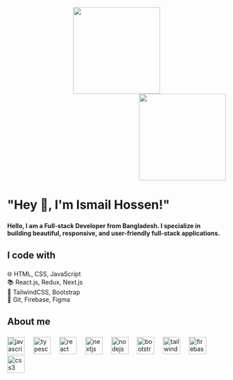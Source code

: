 <div align="center">
  <img height="200" src="https://i.ibb.co.com/SN4SMKf/Navy-Blue-Geometric-Technology-Linked-In-Banner-2.png"  />
</div>
<div align="end">
  <img height="200" src="https://cdn.dribbble.com/users/1162077/screenshots/3848914/programmer.gif"  />
</div>

###

<h1 align="left">"Hey 👋, I'm Ismail Hossen!"</h1>

###

<h4 align="left">Hello, I am a Full-stack Developer from Bangladesh. I specialize in building beautiful, responsive, and user-friendly full-stack applications.</h4>

###

<h2 align="left">I code with</h2>

###

<p align="left">🌐 HTML, CSS, JavaScript<br>📚 React.js, Redux, Next.js<br>🎨 TailwindCSS, Bootstrap<br>🔧 Git, Firebase, Figma</p>

###

<h2 align="left">About me</h2>

###

<div align="left">
  <img src="https://cdn.jsdelivr.net/gh/devicons/devicon/icons/javascript/javascript-original.svg" height="40" alt="javascript logo"  />
  <img width="12" />
  <img src="https://cdn.jsdelivr.net/gh/devicons/devicon/icons/typescript/typescript-original.svg" height="40" alt="typescript logo"  />
  <img width="12" />
  <img src="https://cdn.jsdelivr.net/gh/devicons/devicon/icons/react/react-original.svg" height="40" alt="react logo"  />
  <img width="12" />
  <img src="https://cdn.jsdelivr.net/gh/devicons/devicon/icons/nextjs/nextjs-original.svg" height="40" alt="nextjs logo"  />
  <img width="12" />
  <img src="https://cdn.jsdelivr.net/gh/devicons/devicon/icons/nodejs/nodejs-original.svg" height="40" alt="nodejs logo"  />
  <img width="12" />
  <img src="https://cdn.jsdelivr.net/gh/devicons/devicon/icons/bootstrap/bootstrap-original.svg" height="40" alt="bootstrap logo"  />
  <img width="12" />
  <img src="https://cdn.jsdelivr.net/gh/devicons/devicon/icons/tailwindcss/tailwindcss-original-wordmark.svg" height="40" alt="tailwindcss logo"  />
  <img width="12" />
  <img src="https://cdn.jsdelivr.net/gh/devicons/devicon/icons/firebase/firebase-plain.svg" height="40" alt="firebase logo"  />
  <img width="12" />
  <img src="https://cdn.jsdelivr.net/gh/devicons/devicon/icons/css3/css3-original.svg" height="40" alt="css3 logo"  />
</div>

###
